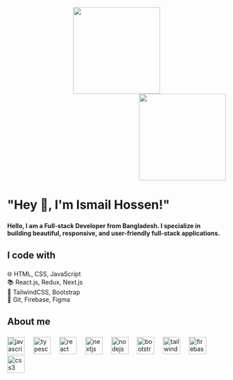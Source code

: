 <div align="center">
  <img height="200" src="https://i.ibb.co.com/SN4SMKf/Navy-Blue-Geometric-Technology-Linked-In-Banner-2.png"  />
</div>
<div align="end">
  <img height="200" src="https://cdn.dribbble.com/users/1162077/screenshots/3848914/programmer.gif"  />
</div>

###

<h1 align="left">"Hey 👋, I'm Ismail Hossen!"</h1>

###

<h4 align="left">Hello, I am a Full-stack Developer from Bangladesh. I specialize in building beautiful, responsive, and user-friendly full-stack applications.</h4>

###

<h2 align="left">I code with</h2>

###

<p align="left">🌐 HTML, CSS, JavaScript<br>📚 React.js, Redux, Next.js<br>🎨 TailwindCSS, Bootstrap<br>🔧 Git, Firebase, Figma</p>

###

<h2 align="left">About me</h2>

###

<div align="left">
  <img src="https://cdn.jsdelivr.net/gh/devicons/devicon/icons/javascript/javascript-original.svg" height="40" alt="javascript logo"  />
  <img width="12" />
  <img src="https://cdn.jsdelivr.net/gh/devicons/devicon/icons/typescript/typescript-original.svg" height="40" alt="typescript logo"  />
  <img width="12" />
  <img src="https://cdn.jsdelivr.net/gh/devicons/devicon/icons/react/react-original.svg" height="40" alt="react logo"  />
  <img width="12" />
  <img src="https://cdn.jsdelivr.net/gh/devicons/devicon/icons/nextjs/nextjs-original.svg" height="40" alt="nextjs logo"  />
  <img width="12" />
  <img src="https://cdn.jsdelivr.net/gh/devicons/devicon/icons/nodejs/nodejs-original.svg" height="40" alt="nodejs logo"  />
  <img width="12" />
  <img src="https://cdn.jsdelivr.net/gh/devicons/devicon/icons/bootstrap/bootstrap-original.svg" height="40" alt="bootstrap logo"  />
  <img width="12" />
  <img src="https://cdn.jsdelivr.net/gh/devicons/devicon/icons/tailwindcss/tailwindcss-original-wordmark.svg" height="40" alt="tailwindcss logo"  />
  <img width="12" />
  <img src="https://cdn.jsdelivr.net/gh/devicons/devicon/icons/firebase/firebase-plain.svg" height="40" alt="firebase logo"  />
  <img width="12" />
  <img src="https://cdn.jsdelivr.net/gh/devicons/devicon/icons/css3/css3-original.svg" height="40" alt="css3 logo"  />
</div>

###
